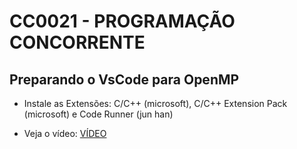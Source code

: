 # CC0021 - PROGRAMAÇÃO CONCORRENTE

## Preparando o VsCode para OpenMP

* Instale as Extensões: C/C++ (microsoft), C/C++ Extension Pack (microsoft) e Code Runner (jun han)

* Veja o vídeo: [VÍDEO](https://youtu.be/a1r9K6DvsjM)
